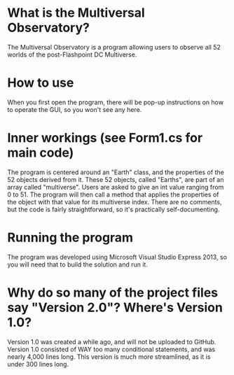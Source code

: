 # What is the Multiversal Observatory?
The Multiversal Observatory is a program allowing users to observe all 52 worlds of the post-Flashpoint DC Multiverse.

# How to use
When you first open the program, there will be pop-up instructions on how to operate the GUI, so you won't see any here.

# Inner workings (see Form1.cs for main code)
The program is centered around an "Earth" class, and the properties of the 52 objects derived from it.
These 52 objects, called "Earths", are part of an array called "multiverse".
Users are asked to give an int value ranging from 0 to 51.
The program will then call a method that applies the properties of the object with that value for its multiverse index.
There are no comments, but the code is fairly straightforward, so it's practically self-documenting.

# Running the program
The program was developed using Microsoft Visual Studio Express 2013, so you will need that to build the solution and run it.

# Why do so many of the project files say "Version 2.0"? Where's Version 1.0?
Version 1.0 was created a while ago, and will not be uploaded to GitHub.
Version 1.0 consisted of WAY too many conditional statements, and was nearly 4,000 lines long.
This version is much more streamlined, as it is under 300 lines long.
